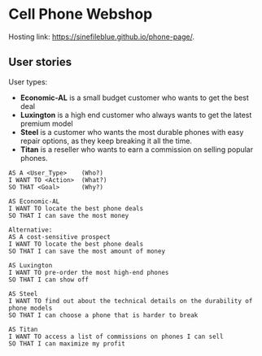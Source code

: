 # Cell Phone Webshop

Hosting link: https://sinefileblue.github.io/phone-page/.

## User stories

User types:

- **Economic-AL** is a small budget customer who wants to get the best deal
- **Luxington** is a high end customer who always wants to get the latest premium model
- **Steel** is a customer who wants the most durable phones with easy repair options, as they keep breaking it all the time.
- **Titan** is a reseller who wants to earn a commission on selling popular phones.

```
AS A <User_Type>    (Who?)
I WANT TO <Action>  (What?)
SO THAT <Goal>      (Why?)

AS Economic-AL
I WANT TO locate the best phone deals
SO THAT I can save the most money

Alternative:
AS A cost-sensitive prospect
I WANT TO locate the best phone deals
SO THAT I can save the most amount of money

AS Luxington
I WANT TO pre-order the most high-end phones
SO THAT I can show off

AS Steel
I WANT TO find out about the technical details on the durability of phone models
SO THAT I can choose a phone that is harder to break

AS Titan
I WANT TO access a list of commissions on phones I can sell
SO THAT I can maximize my profit
```

